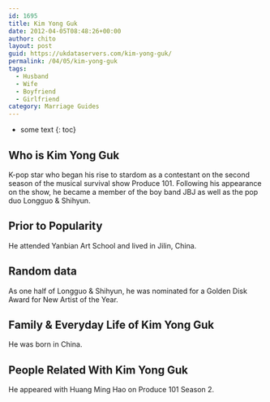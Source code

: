 ```yaml
---
id: 1695
title: Kim Yong Guk
date: 2012-04-05T08:48:26+00:00
author: chito
layout: post
guid: https://ukdataservers.com/kim-yong-guk/
permalink: /04/05/kim-yong-guk
tags:
  - Husband
  - Wife
  - Boyfriend
  - Girlfriend
category: Marriage Guides
---
```


* some text
{: toc}
          
          
## Who is  Kim Yong Guk
                  
                  
                  
K-pop star who began his rise to stardom as a contestant on the second season of the musical survival show Produce 101. Following his appearance on the show, he became a member of the boy band JBJ as well as the pop duo Longguo & Shihyun. 
                  
                
                
                
## Prior to Popularity 
                  
                  
                  
He attended Yanbian Art School and lived in Jilin, China. 
                  
                
                
                
## Random data 
                  
                  
                  
As one half of Longguo & Shihyun, he was nominated for a Golden Disk Award for New Artist of the Year. 
                  
                
                
                
## Family & Everyday Life of Kim Yong Guk
                  
                  
                  
He was born in China.
                  
                
                
                
## People Related With  Kim Yong Guk
                  
                  
                  
He appeared with Huang Ming Hao on Produce 101 Season 2. 
                  
                
              
            
          
          
          
    
    
  
